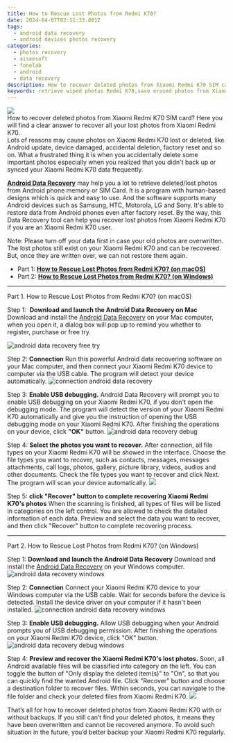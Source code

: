 ```yaml
---
title: How to Rescue Lost Photos from Redmi K70?
date: 2024-04-07T02:11:33.801Z
tags: 
  - android data recovery
  - android devices photos recovery
categories: 
  - photos recovery
  - aiseesoft
  - fonelab
  - android
  - data recovery
description: How to recover deleted photos from Xiaomi Redmi K70 SIM card? Here you will find a clear answer to recover all your lost photos from Xiaomi Redmi K70.
keywords: retrieve wiped photos Redmi K70,save erased photos from Xiaomi,undelete photos from Xiaomi Redmi K70,save erased photos from Redmi K70,Redmi K70 photos recovery,save erased photos from Xiaomi Redmi K70,how can i find my deleted photos Xiaomi Redmi K70,how to restore your files from Redmi K70,Xiaomi Redmi K70 photos disappear,how to recover deleted photos in Xiaomi Redmi K70,Xiaomi photos recovery software,my photos deleted from Redmi K70 how to undo photos
---
```


<img src="https://img0mobiles.techidaily.com/images/best-assets/devices/xiaomi/xiaomi-redmi-k70/2.jpg" class="atpl-imgstyle"  />

<div class="atpl-content atpl-for-fonelab-android recover-photos">

<div class="atpl-post-description-part-1">
How to recover deleted photos from Xiaomi Redmi K70 SIM card? Here you will find a clear answer to recover all your lost photos from Xiaomi Redmi K70.
</div>



<div class="atpl-post-description-part-2">
<div class="tpl-content-sub-paragraph-question">
  Lots of reasons may cause photos on Xiaomi Redmi K70 lost or deleted, like Android update, device damaged, accidental deletion, factory reset and so on. What a frustrated thing it is when you accidentally delete some important photos especially when you realized that you didn't back up or synced your Xiaomi Redmi K70 data frequently.
</div>

</div>

<div class="atpl-post-description-part-3">
<div class="tpl-content-sub-paragraph-content">
  <p>
    <a href="https://tools.techidaily.com/aiseesoft-android-data-recovery/" ><strong>Android Data Recovery</strong></a> may help you a lot to retrieve deleted/lost photos from Android phone memory or SIM Card. It is a program with human-based designs which is quick and easy to use. And the software supports many Android devices such as Samsung, HTC, Motorola, LG and Sony. It's able to restore data from Android phones even after factory reset. By the way, this Data Recovery tool can help you recover lost photos from Xiaomi Redmi K70 if you are an Xiaomi Redmi K70 user.
  </p>
</div>
<div class="tpl-content-sub-paragraph-content">
  <p>
    Note: Please turn off your data first in case your old photos are overwritten. The lost photos still exist on your Xiaomi Redmi K70 and can be recovered. But, once they are written over, we can not restore them again.
  </p>
</div>
</div>

<ul>
  <li>Part 1: <strong><a href="#p1"> How to Rescue Lost Photos from Redmi K70?  (on macOS)</a></strong></li>
  <li>Part 2: <strong><a href="#p2"> How to Rescue Lost Photos from Redmi K70?  (on Windows)</a></strong></li>
</ul>




<!-- Part 1 -->
<a id="p1" name="p1" ></a><hr>

<div>
  <span class="atpl-step-part-style">Part 1. How to Rescue Lost Photos from Redmi K70? (on macOS)</span>
</div>  

<span class="atpl-stepstyle-a"><span>Step 1: </span></span> <strong>Download and launch the Android Data Recovery on Mac</strong>
Download and install the <a href="https://tools.techidaily.com/aiseesoft-android-data-recovery/" >Android Data Recovery</a> on your Mac computer, when you open it, a dialog box will pop up to remind you whether to register, purchase or free try.

<img src="https://tools.techidaily.com/images/apps/aiseesoft/android-data-recovery/mac-free-try.png" class="atpl-imgstyle" alt="android data recovery free try" />

<span class="atpl-stepstyle-a"><span>Step 2: </span></span> <strong>Connection</strong>
Run this powerful Android data recovering software on your Mac computer, and then connect your Xiaomi Redmi K70 device to computer via the USB cable. The program will detect your device automatically.
<img src="https://tools.techidaily.com/images/apps/aiseesoft/android-data-recovery/mac-connection-interface.jpg" class="atpl-imgstyle" alt="connection android data recovery" />

<span class="atpl-stepstyle-a"><span>Step 3: </span></span> <strong>Enable USB debugging.</strong>
Android Data Recovery will prompt you to enable USB debugging on your Xiaomi Redmi K70, if you don't open the debugging mode. The program will detect the version of your Xiaomi Redmi K70 automatically and give you the instruction of opening the USB debugging mode on your Xiaomi Redmi K70. After finishing the operations on your device, click <strong>"OK"</strong> button.
<img src="https://tools.techidaily.com/images/apps/aiseesoft/android-data-recovery/mac-android-usb-debug.jpg"  class="atpl-imgstyle" alt="android data recovery debug" />

<span class="atpl-stepstyle-a"><span>Step 4: </span></span> <strong>Select the photos you want to recover.</strong>
After connection, all file types on your Xiaomi Redmi K70 will be showed in the interface. Choose the file types you want to recover, such as contacts, messages, messages attachments, call logs, photos, gallery, picture library, videos, audios and other documents. Check the file types you want to recover and click Next. The program will scan your device automatically.
<img src="https://tools.techidaily.com/images/apps/aiseesoft/android-data-recovery/mac-choose-type-photos.jpg" class="atpl-imgstyle"  />

<span class="atpl-stepstyle-a"><span>Step 5: </span></span> <strong>click "Recover" button to  complete recovering Xiaomi Redmi K70's photos</strong>
When the scanning is finished, all types of files will be listed in categories on the left control. You are allowed to check the detailed information of each data. Preview and select the data you want to recover, and then click "Recover" button to complete recovering process.


<a id="p2" name="p2"></a><hr>

<!-- Part 2 -->
<div>
  <span class="atpl-step-part-style">Part 2. How to Rescue Lost Photos from Redmi K70? (on Windows)</span>
</div>

<span class="atpl-stepstyle-a"><span>Step 1: </span></span> <strong>Download and launch the Android Data Recovery</strong>
Download and install the <a href="https://tools.techidaily.com/aiseesoft-android-data-recovery/" >Android Data Recovery</a> on your Windows computer.
<img src="https://tools.techidaily.com/images/apps/aiseesoft/android-data-recovery/win-start-interface.png"  class="atpl-imgstyle" alt="android data recovery windows" />

<span class="atpl-stepstyle-a"><span>Step 2: </span></span> <strong>Connection</strong>
Connect your Xiaomi Redmi K70 device to your Windows computer via the USB cable. Wait for seconds before the device is detected. Install the device driver on your computer if it hasn't been installed.
<img src="https://tools.techidaily.com/images/apps/aiseesoft/android-data-recovery/win-connection-interface.png" class="atpl-imgstyle" alt="connection android data recovery windows" />

<span class="atpl-stepstyle-a"><span>Step 3: </span></span> <strong>Enable USB debugging.</strong>
Allow USB debugging when your Android prompts you of USB debugging permission. After finishing the operations on your Xiaomi Redmi K70 device, click "OK" button.
<img src="https://tools.techidaily.com/images/apps/aiseesoft/android-data-recovery/win-android-usb-debug.png" class="atpl-imgstyle" alt="android data recovery debug windows" />

<span class="atpl-stepstyle-a"><span>Step 4: </span></span> <strong>Preview and recover the Xiaomi Redmi K70's lost photos.</strong>
Soon, all Android available files will be classified into category on the left. You can toggle the button of "Only display the deleted item(s)" to "On", so that you can quickly find the wanted Android file. Click "Recover" button and choose a destination folder to recover files. Within seconds, you can navigate to the file folder and check your deleted files from Xiaomi Redmi K70.
<img src="https://tools.techidaily.com/images/apps/aiseesoft/android-data-recovery/win-recover-photos.png" class="atpl-imgstyle"  />

<div class="atpl-post-description-part-4">
<div class="tpl-content-sub-paragraph-normal">
    <p>
        That’s all for how to recover deleted photos from Xiaomi Redmi K70 with or without backups. If you still can’t find your deleted photos, it means they have been overwritten and cannot be recovered anymore. To avoid such situation in the future, you’d better backup your Xiaomi Redmi K70 regularly.
    </p>
</div>
</div>

<ins class="adsbygoogle"
     style="display:block"
     data-ad-client="ca-pub-7571918770474297"
     data-ad-slot="8358498916"
     data-ad-format="auto"
     data-full-width-responsive="true"></ins>



</div>
